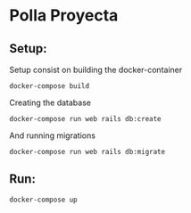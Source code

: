 # Polla Proyecta

## Setup:
Setup consist on building the docker-container

``` docker-compose build ```

Creating the database

``` docker-compose run web rails db:create ```

And running migrations

``` docker-compose run web rails db:migrate ```

## Run:

``` docker-compose up ```
